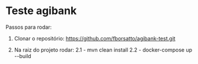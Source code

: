 # Teste agibank

Passos para rodar:

1. Clonar o repositório: https://github.com/fborsatto/agibank-test.git

2. Na raiz do projeto rodar:
   2.1 - mvn clean install
   2.2 - docker-compose up --build
